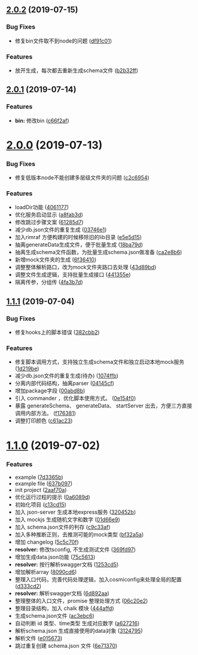 ## [2.0.2](https://github.com/limengke123/macondo-mock/compare/v2.0.1...v2.0.2) (2019-07-15)


### Bug Fixes

* 修复bin文件取不到node的问题 ([df91c01](https://github.com/limengke123/macondo-mock/commit/df91c01))


### Features

* 放开生成，每次都去重新生成schema文件 ([b2b32ff](https://github.com/limengke123/macondo-mock/commit/b2b32ff))



## [2.0.1](https://github.com/limengke123/macondo-mock/compare/v2.0.0...v2.0.1) (2019-07-14)


### Features

* **bin:** 修改bin ([c66f2af](https://github.com/limengke123/macondo-mock/commit/c66f2af))



# [2.0.0](https://github.com/limengke123/macondo-mock/compare/v1.1.1...v2.0.0) (2019-07-13)


### Bug Fixes

* 修复低版本node不能创建多层级文件夹的问题 ([c2c6954](https://github.com/limengke123/macondo-mock/commit/c2c6954))


### Features

* loadDir功能 ([4061177](https://github.com/limengke123/macondo-mock/commit/4061177))
* 优化服务启动显示 ([a8fab3d](https://github.com/limengke123/macondo-mock/commit/a8fab3d))
* 修改跳过步骤文案 ([61285d7](https://github.com/limengke123/macondo-mock/commit/61285d7))
* 减少db.json文件的重复生成 ([03746e1](https://github.com/limengke123/macondo-mock/commit/03746e1))
* 加入rimraf 方便构建的时候移除旧的lib目录 ([e5e5d15](https://github.com/limengke123/macondo-mock/commit/e5e5d15))
* 抽离generateData生成文件，便于批量生成 ([18ba79d](https://github.com/limengke123/macondo-mock/commit/18ba79d))
* 抽离生成schema文件函数，为批量生成schema.json做准备 ([ca2e8b6](https://github.com/limengke123/macondo-mock/commit/ca2e8b6))
* 新增mock文件夹的生成 ([6f36410](https://github.com/limengke123/macondo-mock/commit/6f36410))
* 调整整体解析路口，改为mock文件夹路口去处理 ([43d89bd](https://github.com/limengke123/macondo-mock/commit/43d89bd))
* 调整文件生成逻辑，支持批量生成接口 ([441355e](https://github.com/limengke123/macondo-mock/commit/441355e))
* 隔离传参，分组传 ([4fa3b7d](https://github.com/limengke123/macondo-mock/commit/4fa3b7d))



## [1.1.1](https://github.com/limengke123/macondo-mock/compare/v1.1.0...v1.1.1) (2019-07-04)


### Bug Fixes

* 修复hooks上的脚本错误 ([382cbb2](https://github.com/limengke123/macondo-mock/commit/382cbb2))


### Features

* 修复脚本调用方式，支持独立生成schema文件和独立启动本地mock服务 ([1d219be](https://github.com/limengke123/macondo-mock/commit/1d219be))
* 减少db.json文件的重复生成(待办) ([1074ffb](https://github.com/limengke123/macondo-mock/commit/1074ffb))
* 分离内部代码结构，抽离parser ([04145cf](https://github.com/limengke123/macondo-mock/commit/04145cf))
* 增加package字段 ([00abd8b](https://github.com/limengke123/macondo-mock/commit/00abd8b))
* 引入 commander ，优化脚本使用方式。 ([0e154f0](https://github.com/limengke123/macondo-mock/commit/0e154f0))
* 暴露 generateSchema、 generateData、 startServer 出去，方便三方直接调用内部方法。 ([f176381](https://github.com/limengke123/macondo-mock/commit/f176381))
* 调整打印颜色 ([c61ac23](https://github.com/limengke123/macondo-mock/commit/c61ac23))



# [1.1.0](https://github.com/limengke123/macondo-mock/compare/2aaf70a...v1.1.0) (2019-07-02)


### Features

* example ([7d3365b](https://github.com/limengke123/macondo-mock/commit/7d3365b))
* example file ([637b097](https://github.com/limengke123/macondo-mock/commit/637b097))
* init project ([2aaf70a](https://github.com/limengke123/macondo-mock/commit/2aaf70a))
* 优化运行过程的提示 ([0a6089d](https://github.com/limengke123/macondo-mock/commit/0a6089d))
* 初始化项目 ([c13cd15](https://github.com/limengke123/macondo-mock/commit/c13cd15))
* 加入 json-server 生成本地express服务 ([320452b](https://github.com/limengke123/macondo-mock/commit/320452b))
* 加入 mockjs 生成随机文字和数字 ([01d66e9](https://github.com/limengke123/macondo-mock/commit/01d66e9))
* 加入 schema.json文件的判存 ([c9c33af](https://github.com/limengke123/macondo-mock/commit/c9c33af))
* 加入多种推断正则，去推测可能的mock类型 ([bf32a5a](https://github.com/limengke123/macondo-mock/commit/bf32a5a))
* 增加 changelog ([5c5c70f](https://github.com/limengke123/macondo-mock/commit/5c5c70f))
* **resolver:** 修改tsconfig, 不生成测试文件 ([369fd97](https://github.com/limengke123/macondo-mock/commit/369fd97))
* 增加生成data.json功能 ([75c5613](https://github.com/limengke123/macondo-mock/commit/75c5613))
* **resolver:** 按行解析swagger文档 ([1253cd5](https://github.com/limengke123/macondo-mock/commit/1253cd5))
* 增加解析array ([8090cd6](https://github.com/limengke123/macondo-mock/commit/8090cd6))
* 整理入口代码，完善代码处理逻辑，加入cosmiconfig来处理全局的配置 ([d333cd2](https://github.com/limengke123/macondo-mock/commit/d333cd2))
* **resolver:** 解析swagger文档 ([6d892aa](https://github.com/limengke123/macondo-mock/commit/6d892aa))
* 整理整体的入口文件，promise 整理处理方式 ([06c20e2](https://github.com/limengke123/macondo-mock/commit/06c20e2))
* 整理目录结构，加入 chalk 模块 ([444affd](https://github.com/limengke123/macondo-mock/commit/444affd))
* 生成schema.json文件 ([ac3ebc6](https://github.com/limengke123/macondo-mock/commit/ac3ebc6))
* 自动判断 id 类型、time类型 生成对应数字 ([a627216](https://github.com/limengke123/macondo-mock/commit/a627216))
* 解析schema.json 生成直接使用的data对象 ([3124795](https://github.com/limengke123/macondo-mock/commit/3124795))
* 解析文件 ([e015673](https://github.com/limengke123/macondo-mock/commit/e015673))
* 跳过重复创建 schema.json 文件 ([6e71370](https://github.com/limengke123/macondo-mock/commit/6e71370))



